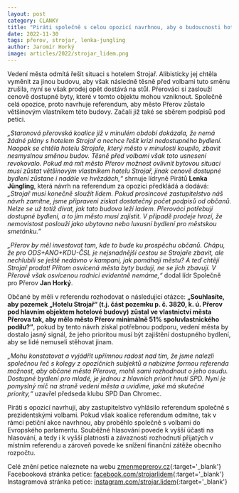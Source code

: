 ```yaml
---
layout: post
category: CLANKY
title: "Piráti společně s celou opozicí navrhnou, aby o budoucnosti hotelu Strojař rozhodli občané v referendu"
date: 2022-11-30
tags: přerov, strojar, lenka-jungling
author: Jaromír Horký
image: articles/2022/strojar_lidem.png
---
```

Vedení města odmítá řešit situaci s hotelem Strojař. Alibisticky jej chtěla vyměnit za jinou budovu, aby však následně těsně před volbami tuto směnu zrušila, nyní se však prodej opět dostává na stůl. Přerováci si zaslouží cenově dostupné byty, které v tomto objektu mohou vzniknout. Společně celá opozice, proto navrhuje referendum, aby město Přerov zůstalo většinovým vlastníkem této budovy. Začali již také se sběrem podpisů pod petici.

*„Staronová přerovská koalice již v minulém období dokázala, že nemá žádné plány s hotelem Strojař a nechce řešit krizi nedostupného bydlení. Naopak se chtěla hotelu Strojaře, který město v minulosti koupilo, zbavit nesmyslnou směnou budov. Těsně před volbami však toto usnesení revokovalo. Pokud má mít město Přerov možnost ovlivnit bytovou situaci musí zůstat většinovým vlastníkem hotelu Strojař, jinak cenově dostupné bydlení zůstane i nadále ve hvězdách,“* shrnuje lídryně Pirátů **Lenka Jüngling**, která návrh na referendum za opozici předkládá a dodává: *„Strojař musí konečně sloužit lidem. Pokud prosincové zastupitelstvo náš návrh zamítne, jsme připraveni získat dostatečný počet podpisů od občanů. Nelze se už totiž dívat, jak tato budova leží ladem. Přerováci potřebují dostupné bydlení, a to jim město musí zajistit. V případě prodeje hrozí, že nemovistost poslouží jako ubytovna nebo luxusní bydlení pro městskou smetánku.”*

*„Přerov by měl investovat tam, kde to bude ku prospěchu občanů. Chápu, že pro ODS+ANO+KDU-ČSL je nejsnadnější cestou se Strojaře zbavit, ale nechlubili se ještě nedávno v kampani, jak pomáhají městu? A teď chtějí Strojař prodat! Přitom osvícená města byty budují, ne se jich zbavují. V Přerově však osvícenou radnici evidentně nemáme,“* dodal lídr Společně pro Přerov **Jan Horký**.

Občané by měli v referendu rozhodovat o následující otázce: **„Souhlasíte, aby pozemek „Hotelu Strojař“ (t.j. část pozemku p. č. 3820, k. ú. Přerov pod hlavním objektem hotelové budovy) zůstal ve vlastnictví města Přerova tak, aby mělo město Přerov minimálně 51% spoluvlastnického podílu?”**, pokud by tento návrh získal potřebnou podporu, vedení města by dostalo jasný signál, že jeho prioritou musí být zajištění dostupného bydlení, aby se lidé nemuseli stěhovat jinam.

*„Mohu konstatovat a vyjádřit upřímnou radost nad tím, že jsme nalezli společnou řeč s kolegy z opozičních subjektů a nabízíme formou referenda možnost, aby občané města Přerova, mohli sami rozhodnout o jeho osudu. Dostupné bydlení pro mladé, je jednou z hlavních priorit hnutí SPD.  Nyní je pomyslný míč na straně vedení města a uvidíme, jaké má skutečné priority,“* uzavřel předseda klubu SPD Dan Chromec.

Piráti s opozicí navrhují, aby zastupitelstvo vyhlásilo referendum společně s prezidentskými volbami. Pokud však koalice referendum odmítne, tak v rámci petiční akce navrhnou, aby proběhlo společně s volbami do Evropského parlamentu. Souběžné hlasování povede k vyšší účasti na hlasování, a tedy i k vyšší platnosti a závaznosti rozhodnutí přijatých v místním referendu a zároveň povede ke snížení finanční zátěže obecního rozpočtu.

Celé znění petice naleznete na webu [zmenmeprerov.cz](http://zmenmeprerov.cz){:target='_blank'}
Facebooková stránka petice: [facebook.com/strojarlidem](https://www.facebook.com/strojarlidem/){:target='_blank'}
Instagramová stránka petice: [instagram.com/strojar.lidem](https://www.instagram.com/strojar.lidem/){:target='_blank'}
